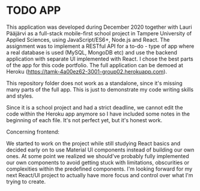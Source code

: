 # TODO APP

This application was developed during December 2020 together with Lauri Pääjärvi as a full-stack mobile-first school project in Tampere University of Applied Sciences, using JavaScript/ES6+, Node.js and React. The assignment was to implement a RESTful API for a to-do - type of app where a real database is used (MySQL, MongoDB etc) and use the backend application with separate UI implemented with React. I chose the best parts of the app for this code portfolio. The full application can be demoed at Heroku (https://tamk-4a00ez62-3001-group02.herokuapp.com).

This repository folder does not work as a standalone, since it's missing many parts of the full app. This is just to demonstrate my code writing skills and styles.

Since it is a school project and had a strict deadline, we cannot edit the code within the Heroku app anymore so I have included some notes in the beginning of each file. It's not perfect yet, but it's honest work.

Concerning frontend:

We started to work on the project while still studying React basics and decided early on to use Material UI components instead of building our own ones. At some point we realized we should've probably fully implemented our own components to avoid getting stuck with limitations, obscurities or complexities within the predefined components. I'm looking forward for my next React/UI project to actually have more focus and control over what I'm trying to create.

